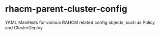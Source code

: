 # rhacm-parent-cluster-config
YAML Manifests for various RAHCM related config objects, such as Policy and ClusterDeploy
